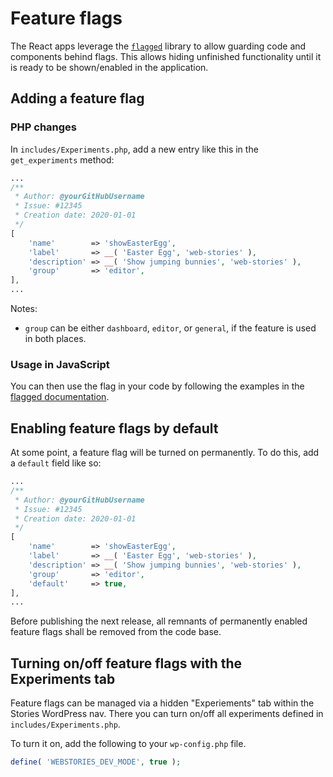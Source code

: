 # Feature flags

The React apps leverage the [`flagged`](https://www.npmjs.com/package/flagged) library to allow guarding code and components behind flags.
This allows hiding unfinished functionality until it is ready to be shown/enabled in the application.

## Adding a feature flag

### PHP changes

In `includes/Experiments.php`, add a new entry like this in the `get_experiments` method:

```php
...
/**
 * Author: @yourGitHubUsername
 * Issue: #12345
 * Creation date: 2020-01-01
 */
[
    'name'        => 'showEasterEgg',
    'label'       => __( 'Easter Egg', 'web-stories' ),
    'description' => __( 'Show jumping bunnies', 'web-stories' ),
    'group'       => 'editor',
],
...
```

Notes:

* `group` can be either `dashboard`, `editor`, or `general`, if the feature is used in both places.

### Usage in JavaScript

You can then use the flag in your code by following the examples in the 
[flagged documentation](https://www.npmjs.com/package/flagged).


## Enabling feature flags by default

At some point, a feature flag will be turned on permanently. To do this, add a `default` field like so:

```php
...
/**
 * Author: @yourGitHubUsername
 * Issue: #12345
 * Creation date: 2020-01-01
 */
[
    'name'        => 'showEasterEgg',
    'label'       => __( 'Easter Egg', 'web-stories' ),
    'description' => __( 'Show jumping bunnies', 'web-stories' ),
    'group'       => 'editor',
    'default'     => true,
],
...
```

Before publishing the next release, all remnants of permanently enabled feature flags shall be removed from the code base.


## Turning on/off feature flags with the Experiments tab

Feature flags can be managed via a hidden "Experiements" tab within the Stories WordPress nav. There you can turn on/off all experiments defined in `includes/Experiments.php`.

To turn it on, add the following to your `wp-config.php` file.

```php
define( 'WEBSTORIES_DEV_MODE', true );
```
